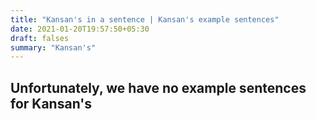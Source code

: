 ```yaml
---
title: "Kansan's in a sentence | Kansan's example sentences"
date: 2021-01-20T19:57:50+05:30
draft: falses
summary: "Kansan's"
---
```

## Unfortunately, we have no example sentences for Kansan's                 
